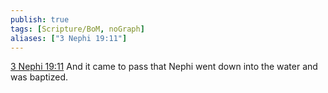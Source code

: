 ```yaml
---
publish: true
tags: [Scripture/BoM, noGraph]
aliases: ["3 Nephi 19:11"]
---
```

[3 Nephi 19:11](https://churchofjesuschrist.org/study/scriptures/bofm/3-ne/19?lang=eng&id=p11#p11) And it came to pass that Nephi went down into the water and was baptized.
